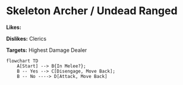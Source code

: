 # Skeleton Archer / Undead Ranged

**Likes:** 

**Dislikes:** Clerics 

**Targets:** Highest Damage Dealer

```mermaid
flowchart TD 
    A[Start] --> B{In Melee?}; 
    B -- Yes --> C[Disengage, Move Back];
    B -- No ----> D[Attack, Move Back]
```
